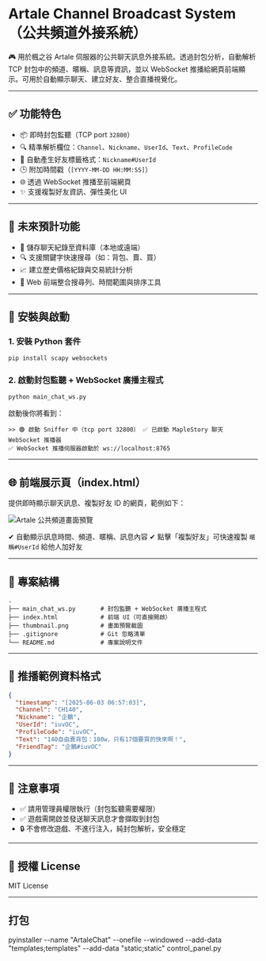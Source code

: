 # Artale Channel Broadcast System（公共頻道外接系統）

🎮 用於楓之谷 Artale 伺服器的公共聊天訊息外接系統。透過封包分析，自動解析 TCP 封包中的頻道、暱稱、訊息等資訊，並以 WebSocket 推播給網頁前端顯示。可用於自動顯示聊天、建立好友、整合直播視覺化。

---

## ✅ 功能特色

- 📦 即時封包監聽（TCP port `32800`）
- 🔍 精準解析欄位：`Channel`、`Nickname`、`UserId`、`Text`、`ProfileCode`
- 🧠 自動產生好友標籤格式：`Nickname#UserId`
- 🕒 附加時間戳（`[YYYY-MM-DD HH:MM:SS]`）
- 🌐 透過 WebSocket 推播至前端網頁
- ✨ 支援複製好友資訊、彈性美化 UI

---

## 🔮 未來預計功能

* 💾 儲存聊天紀錄至資料庫（本地或遠端）
* 🔍 支援關鍵字快速搜尋（如：背包、賣、買）
* 📈 建立歷史價格紀錄與交易統計分析
* 🧭 Web 前端整合搜尋列、時間範圍與排序工具
---

## 🚀 安裝與啟動

### 1. 安裝 Python 套件

```bash
pip install scapy websockets
````

### 2. 啟動封包監聽 + WebSocket 廣播主程式

```bash
python main_chat_ws.py
```

啟動後你將看到：

```
>> 🟢 啟動 Sniffer 中（tcp port 32800） ✅ 已啟動 MapleStory 聊天 WebSocket 推播器
✅ WebSocket 推播伺服器啟動於 ws://localhost:8765
```

---

## 🌐 前端展示頁（index.html）

提供即時顯示聊天訊息、複製好友 ID 的網頁，範例如下：

![Artale 公共頻道畫面預覽](thumbnail.png)

✔ 自動顯示訊息時間、頻道、暱稱、訊息內容
✔ 點擊「複製好友」可快速複製 `暱稱#UserId` 給他人加好友

---

## 📂 專案結構

```
.
├── main_chat_ws.py       # 封包監聽 + WebSocket 廣播主程式
├── index.html            # 前端 UI（可直接開啟）
├── thumbnail.png         # 畫面預覽截圖
├── .gitignore            # Git 忽略清單
└── README.md             # 專案說明文件
```

---

## 🧪 推播範例資料格式

```json
{
  "timestamp": "[2025-06-03 06:57:03]",
  "Channel": "CH140",
  "Nickname": "企鵝",
  "UserId": "iuvOC",
  "ProfileCode": "iuvOC",
  "Text": "140自由賣背包：180w，只有17個要買的快來啊！",
  "FriendTag": "企鵝#iuvOC"
}
```

---

## 📌 注意事項

* ✅ 請用管理員權限執行（封包監聽需要權限）
* ✅ 遊戲需開啟並發送聊天訊息才會擷取到封包
* 🔒 不會修改遊戲、不進行注入，純封包解析，安全穩定

---

## 📜 授權 License

MIT License

---

## 打包
pyinstaller --name "ArtaleChat" --onefile --windowed --add-data "templates;templates" --add-data "static;static" control_panel.py